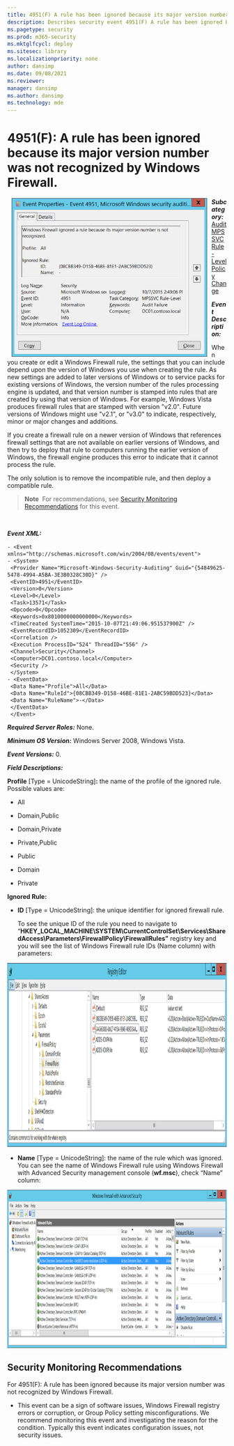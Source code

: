 ```yaml
---
title: 4951(F) A rule has been ignored because its major version number was not recognized by Windows Firewall. (Windows 10)
description: Describes security event 4951(F) A rule has been ignored because its major version number was not recognized by Windows Firewall.
ms.pagetype: security
ms.prod: m365-security
ms.mktglfcycl: deploy
ms.sitesec: library
ms.localizationpriority: none
author: dansimp
ms.date: 09/08/2021
ms.reviewer: 
manager: dansimp
ms.author: dansimp
ms.technology: mde
---
```


# 4951(F): A rule has been ignored because its major version number was not recognized by Windows Firewall.


<img src="images/event-4951.png" alt="Event 4951 illustration" width="449" height="364" hspace="10" align="left" />

***Subcategory:***&nbsp;[Audit MPSSVC Rule-Level Policy Change](audit-mpssvc-rule-level-policy-change.md)

***Event Description:***

When you create or edit a Windows Firewall rule, the settings that you can include depend upon the version of Windows you use when creating the rule. As new settings are added to later versions of Windows or to service packs for existing versions of Windows, the version number of the rules processing engine is updated, and that version number is stamped into rules that are created by using that version of Windows. For example, Windows Vista produces firewall rules that are stamped with version "v2.0". Future versions of Windows might use "v2.1", or "v3.0" to indicate, respectively, minor or major changes and additions.

If you create a firewall rule on a newer version of Windows that references firewall settings that are not available on earlier versions of Windows, and then try to deploy that rule to computers running the earlier version of Windows, the firewall engine produces this error to indicate that it cannot process the rule.

The only solution is to remove the incompatible rule, and then deploy a compatible rule.

> **Note**&nbsp;&nbsp;For recommendations, see [Security Monitoring Recommendations](#security-monitoring-recommendations) for this event.

<br clear="all">

***Event XML:***
```
- <Event xmlns="http://schemas.microsoft.com/win/2004/08/events/event">
- <System>
 <Provider Name="Microsoft-Windows-Security-Auditing" Guid="{54849625-5478-4994-A5BA-3E3B0328C30D}" /> 
 <EventID>4951</EventID> 
 <Version>0</Version> 
 <Level>0</Level> 
 <Task>13571</Task> 
 <Opcode>0</Opcode> 
 <Keywords>0x8010000000000000</Keywords> 
 <TimeCreated SystemTime="2015-10-07T21:49:06.951537900Z" /> 
 <EventRecordID>1052309</EventRecordID> 
 <Correlation /> 
 <Execution ProcessID="524" ThreadID="556" /> 
 <Channel>Security</Channel> 
 <Computer>DC01.contoso.local</Computer> 
 <Security /> 
 </System>
- <EventData>
 <Data Name="Profile">All</Data> 
 <Data Name="RuleId">{08CBB349-D158-46BE-81E1-2ABC59BDD523}</Data> 
 <Data Name="RuleName">-</Data> 
 </EventData>
 </Event>

```

***Required Server Roles:*** None.

***Minimum OS Version:*** Windows Server 2008, Windows Vista.

***Event Versions:*** 0.

***Field Descriptions:***

**Profile** \[Type = UnicodeString\]**:** the name of the profile of the ignored rule. Possible values are:

-   All

-   Domain,Public

-   Domain,Private

-   Private,Public

-   Public

-   Domain

-   Private

**Ignored Rule:**

-   **ID** \[Type = UnicodeString\]: the unique identifier for ignored firewall rule.

    To see the unique ID of the rule you need to navigate to “**HKEY\_LOCAL\_MACHINE\\SYSTEM\\CurrentControlSet\\Services\\SharedAccess\\Parameters\\FirewallPolicy\\FirewallRules”** registry key and you will see the list of Windows Firewall rule IDs (Name column) with parameters:

<img src="images/registry-editor-firewallrules.png" alt="Registry Editor FirewallRules key illustration" width="1412" height="422" />

-   **Name** \[Type = UnicodeString\]: the name of the rule which was ignored. You can see the name of Windows Firewall rule using Windows Firewall with Advanced Security management console (**wf.msc**), check “Name” column:

<img src="images/windows-firewall-with-advanced-security.png" alt="Windows Firewall with Advanced Security illustration" width="1082" height="363" />

## Security Monitoring Recommendations

For 4951(F): A rule has been ignored because its major version number was not recognized by Windows Firewall.

-   This event can be a sign of software issues, Windows Firewall registry errors or corruption, or Group Policy setting misconfigurations. We recommend monitoring this event and investigating the reason for the condition. Typically this event indicates configuration issues, not security issues.

